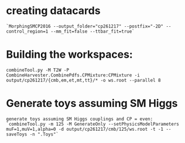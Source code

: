 
# creating datacards
    
    `MorphingSMCP2016 --output_folder="cp261217" --postfix="-2D" --control_region=1 --mm_fit=false --ttbar_fit=true`

# Building the workspaces:
   `combineTool.py -M T2W -P CombineHarvester.CombinePdfs.CPMixture:CPMixture -i output/cp261217/{cmb,em,et,mt,tt}/* -o ws.root --parallel 8`

# Generate toys assuming SM Higgs
    generate toys assuming SM Higgs couplings and CP = even:
    `combineTool.py -m 125 -M GenerateOnly --setPhysicsModelParameters muF=1,muV=1,alpha=0 -d output/cp261217/cmb/125/ws.root -t -1 --saveToys -n ".Toys"`







